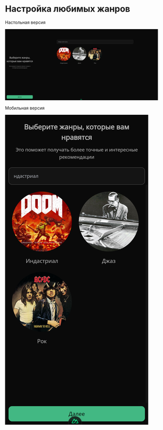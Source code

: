 # Настройка любимых жанров

Настольная версия

<img src="./desktop.png" />

Мобильная версия

<img src="./mobile.png" />
